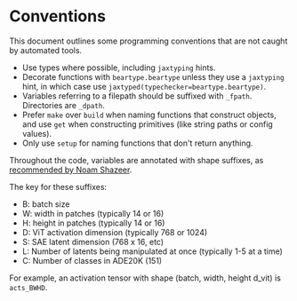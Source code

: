 # Conventions

This document outlines some programming conventions that are not caught by automated tools.

* Use types where possible, including `jaxtyping` hints.
* Decorate functions with `beartype.beartype` unless they use a `jaxtyping` hint, in which case use `jaxtyped(typechecker=beartype.beartype)`.
* Variables referring to a filepath should be suffixed with `_fpath`. Directories are `_dpath`.
* Prefer `make` over `build` when naming functions that construct objects, and use `get` when constructing primitives (like string paths or config values).
* Only use `setup` for naming functions that don't return anything.

Throughout the code, variables are annotated with shape suffixes, as [recommended by Noam Shazeer](https://medium.com/@NoamShazeer/shape-suffixes-good-coding-style-f836e72e24fd).

The key for these suffixes:

* B: batch size
* W: width in patches (typically 14 or 16)
* H: height in patches (typically 14 or 16)
* D: ViT activation dimension (typically 768 or 1024)
* S: SAE latent dimension (768 x 16, etc)
* L: Number of latents being manipulated at once (typically 1-5 at a time)
* C: Number of classes in ADE20K (151)

For example, an activation tensor with shape (batch, width, height d_vit) is `acts_BWHD`.
